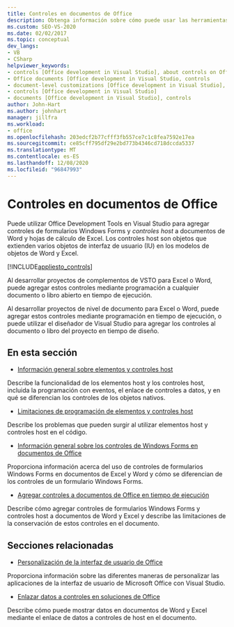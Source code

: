 ```yaml
---
title: Controles en documentos de Office
description: Obtenga información sobre cómo puede usar las herramientas de desarrollo de Office en Visual Studio para agregar Windows Forms controles y controles host a documentos de Word y hojas de cálculo de Excel.
ms.custom: SEO-VS-2020
ms.date: 02/02/2017
ms.topic: conceptual
dev_langs:
- VB
- CSharp
helpviewer_keywords:
- controls [Office development in Visual Studio], about controls on Office documents
- Office documents [Office development in Visual Studio, controls
- document-level customizations [Office development in Visual Studio], controls
- controls [Office development in Visual Studio]
- documents [Office development in Visual Studio], controls
author: John-Hart
ms.author: johnhart
manager: jillfra
ms.workload:
- office
ms.openlocfilehash: 203edcf2b77cfff3fb557ce7c1c8fea7592e17ea
ms.sourcegitcommit: ce85cff795df29e2bd773b4346cd718dccda5337
ms.translationtype: MT
ms.contentlocale: es-ES
ms.lasthandoff: 12/08/2020
ms.locfileid: "96847993"
---
```

# <a name="controls-on-office-documents"></a>Controles en documentos de Office
  Puede utilizar Office Development Tools en Visual Studio para agregar controles de formularios Windows Forms y *controles host* a documentos de Word y hojas de cálculo de Excel. Los controles host son objetos que extienden varios objetos de interfaz de usuario (IU) en los modelos de objetos de Word y Excel.

 [!INCLUDE[appliesto_controls](../vsto/includes/appliesto-controls-md.md)]

 Al desarrollar proyectos de complementos de VSTO para Excel o Word, puede agregar estos controles mediante programación a cualquier documento o libro abierto en tiempo de ejecución.

 Al desarrollar proyectos de nivel de documento para Excel o Word, puede agregar estos controles mediante programación en tiempo de ejecución, o puede utilizar el diseñador de Visual Studio para agregar los controles al documento o libro del proyecto en tiempo de diseño.

## <a name="in-this-section"></a>En esta sección
- [Información general sobre elementos y controles host](../vsto/host-items-and-host-controls-overview.md)

 Describe la funcionalidad de los elementos host y los controles host, incluida la programación con eventos, el enlace de controles a datos, y en qué se diferencian los controles de los objetos nativos.

- [Limitaciones de programación de elementos y controles host](../vsto/programmatic-limitations-of-host-items-and-host-controls.md)

 Describe los problemas que pueden surgir al utilizar elementos host y controles host en el código.

- [Información general sobre los controles de Windows Forms en documentos de Office](../vsto/windows-forms-controls-on-office-documents-overview.md)

 Proporciona información acerca del uso de controles de formularios Windows Forms en documentos de Excel y Word y cómo se diferencian de los controles de un formulario Windows Forms.

- [Agregar controles a documentos de Office en tiempo de ejecución](../vsto/adding-controls-to-office-documents-at-run-time.md)

 Describe cómo agregar controles de formularios Windows Forms y controles host a documentos de Word y Excel y describe las limitaciones de la conservación de estos controles en el documento.

## <a name="related-sections"></a>Secciones relacionadas
- [Personalización de la interfaz de usuario de Office](../vsto/office-ui-customization.md)

 Proporciona información sobre las diferentes maneras de personalizar las aplicaciones de la interfaz de usuario de Microsoft Office con Visual Studio.

- [Enlazar datos a controles en soluciones de Office](../vsto/binding-data-to-controls-in-office-solutions.md)

 Describe cómo puede mostrar datos en documentos de Word y Excel mediante el enlace de datos a controles de host en el documento.
